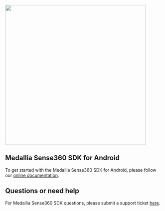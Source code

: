 <img
src="https://user-images.githubusercontent.com/109184597/229904478-59d1d0ea-7079-4ce2-bc1b-40eaf7885759.png"
width="450">

## Medallia Sense360 SDK for Android
To get started with the Medallia Sense360 SDK for Android, please follow
our
[online documentation](https://docs.medallia.com/en/?resourceId=sense360-android-sdk).

## Questions or need help
For Medallia Sense360 SDK questions, please submit a support ticket
[here](https://help.medallia.com/).
